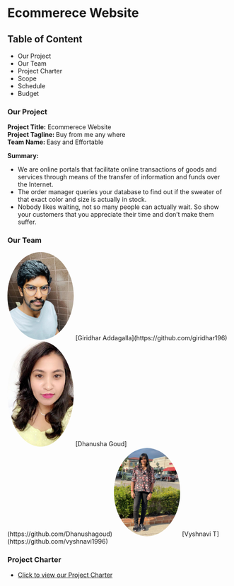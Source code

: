 # Ecommerece Website

## Table of Content
* Our Project
* Our Team
* Project Charter
* Scope
* Schedule
* Budget

### Our Project
   <strong>Project Title:</strong> Ecommerece Website<br>
   <strong>Project Tagline: </strong>Buy from me any where<br>
   <strong>Team Name: </strong>Easy and Effortable<br>
   
**Summary:**<br>
* We are online portals that facilitate online transactions of goods and services through means of the transfer of information and funds over the Internet. 
* The order manager queries your database to find out if the sweater of that exact color and size is actually in stock.
* Nobody likes waiting, not so many people can actually wait. So show your customers that you appreciate their time and don’t make them suffer.

### Our Team
<img src="./images/giridhar.jpeg" alt="giridhar image" width="150" style="border-radius:50%" />  
[Giridhar Addagalla](https://github.com/giridhar196)              
<img src="./images/dhanushag.jpeg" alt="dhanush image" width="150" style="border-radius:50%" />
[Dhanusha Goud](https://github.com/Dhanushagoud)
<img src="./images/vyshnavi.jpeg" alt="vyshnavi image" width="150" style="border-radius:50%" />               
[Vyshnavi T](https://github.com/vyshnavi1996)   

### Project Charter
* [Click to view our Project Charter](markdown/charter.md)